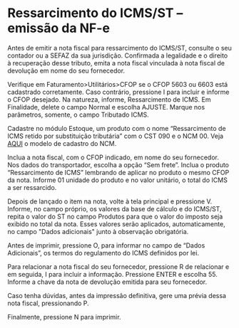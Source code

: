 # Ressarcimento do ICMS/ST – emissão da NF-e

Antes de emitir a nota fiscal para ressarcimento do ICMS/ST, consulte o seu contador ou a SEFAZ da sua jurisdição. Confirmada a legalidade e o direito à recuperação desse tributo, emita a nota fiscal vinculada à nota fiscal de devolução em nome do seu fornecedor.

Verifique em Faturamento>Utilitários>CFOP se o CFOP 5603 ou 6603 está cadastrado corretamente. Caso contrário, pressione I para incluir e informe o CFOP desejado. Na natureza, informe, Ressarcimento de ICMS. Em Finalidade, delete o campo Normal e escolha AJUSTE. Marque nos parâmetros, somente, o campo Tributado ICMS.

Cadastre no módulo Estoque, um produto com o nome “Ressarcimento de ICMS retido por substituição tributária” com o CST 090 e o NCM 00.
Veja [AQUI](../Estoque/ncm-00000000-uso-generico.md) o modelo de cadastro do NCM.

Inclua a nota fiscal, com o CFOP indicado, em nome do seu fornecedor. Nos dados do transportador, escolha a opção “Sem frete”. Inclua o produto “Ressarcimento de ICMS” lembrando de aplicar no produto o mesmo CFOP da nota. Informe 01 unidade do produto e no valor unitário, o total do ICMS a ser ressarcido.

Depois de lançado o item na nota, volte à tela principal e pressione V. Informe, no campo próprio, os valores da base de cálculo e do ICMS/ST, repita o valor do ST no campo Produtos para que o valor do imposto seja exibido no total da nota. Esses valores serão aplicados, automaticamente, no campo "Dados adicionais" junto à observação obrigatória.

Antes de imprimir, pressione O, para informar no campo de “Dados Adicionais”, os termos do regulamento do ICMS definidos por lei.

Para relacionar a nota fiscal do seu fornecedor, pressione R de relacionar e em seguida, I para incluir a informação. Pressione ENTER e escolha 55. Informe a chave da nota de devolução emitida para seu fornecedor.

Caso tenha dúvidas, antes da impressão definitiva, gere uma prévia dessa nota fiscal, pressionando P.

Finalmente, pressione N para imprimir.